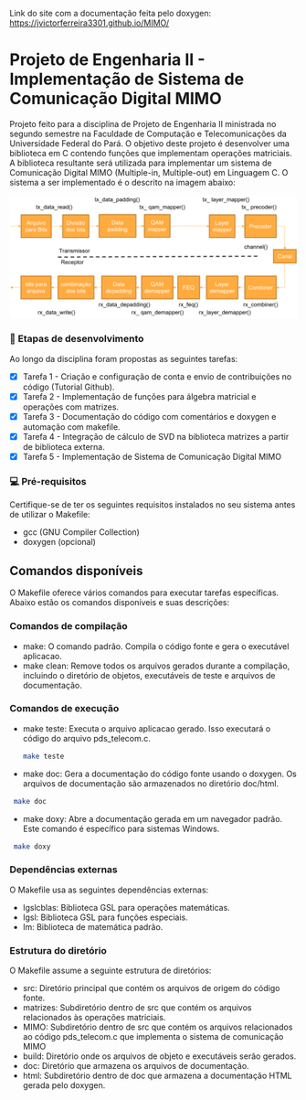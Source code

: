 Link do site com a documentação feita pelo doxygen: https://jvictorferreira3301.github.io/MIMO/

# Projeto de Engenharia II - Implementação de Sistema de Comunicação Digital MIMO

Projeto feito para a disciplina de Projeto de Engenharia II ministrada no segundo semestre na Faculdade de Computação e Telecomunicações da Universidade Federal do Pará. O objetivo deste projeto é desenvolver uma biblioteca em C contendo funções que implementam operações matriciais. A biblioteca resultante será utilizada para implementar um sistema de Comunicação Digital MIMO (Multiple-in, Multiple-out) em Linguagem C. O sistema a ser implementado é o descrito na imagem abaixo:

<img src="doc/figures/mimosystem.png" alt="mimo-implementação">

### 🚀 Etapas de desenvolvimento

Ao longo da disciplina foram propostas as seguintes tarefas:

- [x] Tarefa 1 - Criação e configuração de conta e envio de contribuições no código (Tutorial Github).
- [x] Tarefa 2 - Implementação de funções para álgebra matricial e operações com matrizes.	
- [x] Tarefa 3 - Documentação do código com comentários e doxygen e automação com makefile.
- [x] Tarefa 4 - Integração de cálculo de SVD na biblioteca matrizes a partir de biblioteca externa.
- [x] Tarefa 5 - Implementação de Sistema de Comunicação Digital MIMO

### 💻 Pré-requisitos
Certifique-se de ter os seguintes requisitos instalados no seu sistema antes de utilizar o Makefile:

* gcc (GNU Compiler Collection)
* doxygen (opcional)

## Comandos disponíveis
O Makefile oferece vários comandos para executar tarefas específicas. Abaixo estão os comandos disponíveis e suas descrições:

### Comandos de compilação
- make: O comando padrão. Compila o código fonte e gera o executável aplicacao.
- make clean: Remove todos os arquivos gerados durante a compilação, incluindo o diretório de objetos, executáveis de teste e arquivos de documentação.

### Comandos de execução
* make teste: Executa o arquivo aplicacao gerado. Isso executará o código do arquivo pds_telecom.c.
  ```sh
  make teste
  ```

* make doc: Gera a documentação do código fonte usando o doxygen. Os arquivos de documentação são armazenados no diretório doc/html.
 ```sh
  make doc
  ```
* make doxy: Abre a documentação gerada em um navegador padrão. Este comando é específico para sistemas Windows.
 ```sh
  make doxy
  ```
  
### Dependências externas
O Makefile usa as seguintes dependências externas:

- lgslcblas: Biblioteca GSL para operações matemáticas.
- lgsl: Biblioteca GSL para funções especiais.
- lm: Biblioteca de matemática padrão.

### Estrutura do diretório
O Makefile assume a seguinte estrutura de diretórios:

- src: Diretório principal que contém os arquivos de origem do código fonte.
- matrizes: Subdiretório dentro de src que contém os arquivos relacionados às operações matriciais.
- MIMO: Subdiretório dentro de src que contém os arquivos relacionados ao código pds_telecom.c que implementa o sistema de comunicação MIMO
- build: Diretório onde os arquivos de objeto e executáveis serão gerados.
- doc: Diretório que armazena os arquivos de documentação.
- html: Subdiretório dentro de doc que armazena a documentação HTML gerada pelo doxygen.

